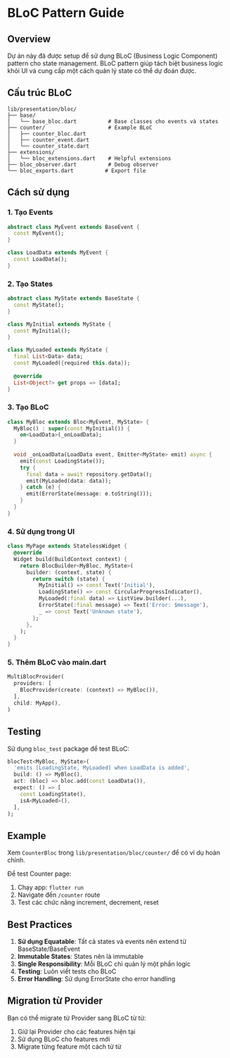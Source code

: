 # BLoC Pattern Guide

## Overview
Dự án này đã được setup để sử dụng BLoC (Business Logic Component) pattern cho state management. BLoC pattern giúp tách biệt business logic khỏi UI và cung cấp một cách quản lý state có thể dự đoán được.

## Cấu trúc BLoC

```
lib/presentation/bloc/
├── base/
│   └── base_bloc.dart          # Base classes cho events và states
├── counter/                    # Example BLoC
│   ├── counter_bloc.dart
│   ├── counter_event.dart
│   └── counter_state.dart
├── extensions/
│   └── bloc_extensions.dart    # Helpful extensions
├── bloc_observer.dart          # Debug observer
└── bloc_exports.dart          # Export file
```

## Cách sử dụng

### 1. Tạo Events
```dart
abstract class MyEvent extends BaseEvent {
  const MyEvent();
}

class LoadData extends MyEvent {
  const LoadData();
}
```

### 2. Tạo States
```dart
abstract class MyState extends BaseState {
  const MyState();
}

class MyInitial extends MyState {
  const MyInitial();
}

class MyLoaded extends MyState {
  final List<Data> data;
  const MyLoaded({required this.data});
  
  @override
  List<Object?> get props => [data];
}
```

### 3. Tạo BLoC
```dart
class MyBloc extends Bloc<MyEvent, MyState> {
  MyBloc() : super(const MyInitial()) {
    on<LoadData>(_onLoadData);
  }
  
  void _onLoadData(LoadData event, Emitter<MyState> emit) async {
    emit(const LoadingState());
    try {
      final data = await repository.getData();
      emit(MyLoaded(data: data));
    } catch (e) {
      emit(ErrorState(message: e.toString()));
    }
  }
}
```

### 4. Sử dụng trong UI
```dart
class MyPage extends StatelessWidget {
  @override
  Widget build(BuildContext context) {
    return BlocBuilder<MyBloc, MyState>(
      builder: (context, state) {
        return switch (state) {
          MyInitial() => const Text('Initial'),
          LoadingState() => const CircularProgressIndicator(),
          MyLoaded(:final data) => ListView.builder(...),
          ErrorState(:final message) => Text('Error: $message'),
          _ => const Text('Unknown state'),
        };
      },
    );
  }
}
```

### 5. Thêm BLoC vào main.dart
```dart
MultiBlocProvider(
  providers: [
    BlocProvider(create: (context) => MyBloc()),
  ],
  child: MyApp(),
)
```

## Testing

Sử dụng `bloc_test` package để test BLoC:

```dart
blocTest<MyBloc, MyState>(
  'emits [LoadingState, MyLoaded] when LoadData is added',
  build: () => MyBloc(),
  act: (bloc) => bloc.add(const LoadData()),
  expect: () => [
    const LoadingState(),
    isA<MyLoaded>(),
  ],
);
```

## Example

Xem `CounterBloc` trong `lib/presentation/bloc/counter/` để có ví dụ hoàn chỉnh.

Để test Counter page:
1. Chạy app: `flutter run`
2. Navigate đến `/counter` route
3. Test các chức năng increment, decrement, reset

## Best Practices

1. **Sử dụng Equatable**: Tất cả states và events nên extend từ BaseState/BaseEvent
2. **Immutable States**: States nên là immutable
3. **Single Responsibility**: Mỗi BLoC chỉ quản lý một phần logic
4. **Testing**: Luôn viết tests cho BLoC
5. **Error Handling**: Sử dụng ErrorState cho error handling

## Migration từ Provider

Bạn có thể migrate từ Provider sang BLoC từ từ:
1. Giữ lại Provider cho các features hiện tại
2. Sử dụng BLoC cho features mới
3. Migrate từng feature một cách từ từ 
